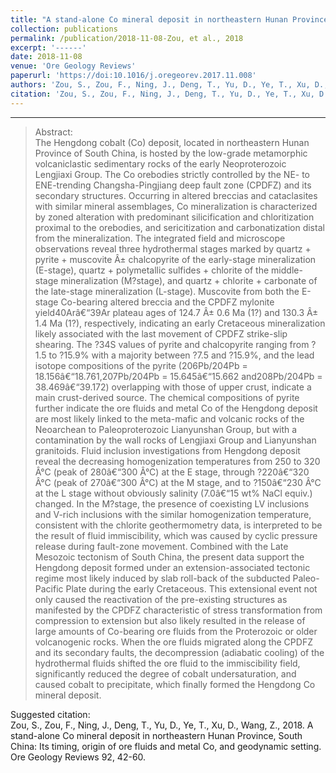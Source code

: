 ```yaml
---
title: "A stand-alone Co mineral deposit in northeastern Hunan Province, South China: Its timing, origin of ore fluids and metal Co, and geodynamic setting."
collection: publications
permalink: /publication/2018-11-08-Zou, et al., 2018
excerpt: '------'
date: 2018-11-08
venue: 'Ore Geology Reviews'
paperurl: 'https://doi:10.1016/j.oregeorev.2017.11.008'
authors: 'Zou, S., Zou, F., Ning, J., Deng, T., Yu, D., Ye, T., Xu, D., Wang, Z.'
citation: 'Zou, S., Zou, F., Ning, J., Deng, T., Yu, D., Ye, T., Xu, D., Wang, Z., 2018. A stand-alone Co mineral deposit in northeastern Hunan Province, South China: Its timing, origin of ore fluids and metal Co, and geodynamic setting. Ore Geology Reviews 92, 42-60. '
---
```


------

>Abstract: <br/>The Hengdong cobalt (Co) deposit, located in northeastern Hunan Province of South China, is hosted by the low-grade metamorphic volcaniclastic sedimentary rocks of the early Neoproterozoic Lengjiaxi Group. The Co orebodies strictly controlled by the NE- to ENE-trending Changsha-Pingjiang deep fault zone (CPDFZ) and its secondary structures. Occurring in altered breccias and cataclasites with similar mineral assemblages, Co mineralization is characterized by zoned alteration with predominant silicification and chloritization proximal to the orebodies, and sericitization and carbonatization distal from the mineralization. The integrated field and microscope observations reveal three hydrothermal stages marked by quartz + pyrite + muscovite Â± chalcopyrite of the early-stage mineralization (E-stage), quartz + polymetallic sulfides + chlorite of the middle-stage mineralization (M?stage), and quartz + chlorite + carbonate of the late-stage mineralization (L-stage). Muscovite from both the E-stage Co-bearing altered breccia and the CPDFZ mylonite yield40Arâ€“39Ar plateau ages of 124.7 Â± 0.6 Ma (1?) and 130.3 Â± 1.4 Ma (1?), respectively, indicating an early Cretaceous mineralization likely associated with the last movement of CPDFZ strike-slip shearing. The ?34S values of pyrite and chalcopyrite ranging from ?1.5 to ?15.9% with a majority between ?7.5 and ?15.9%, and the lead isotope compositions of the pyrite (206Pb/204Pb = 18.156â€“18.761,207Pb/204Pb = 15.645â€“15.662 and208Pb/204Pb = 38.469â€“39.172) overlapping with those of upper crust, indicate a main crust-derived source. The chemical compositions of pyrite further indicate the ore fluids and metal Co of the Hengdong deposit are most likely linked to the meta-mafic and volcanic rocks of the Neoarchean to Paleoproterozoic Lianyunshan Group, but with a contamination by the wall rocks of Lengjiaxi Group and Lianyunshan granitoids. Fluid inclusion investigations from Hengdong deposit reveal the decreasing homogenization temperatures from 250 to 320 Â°C (peak of 280â€“300 Â°C) at the E stage, through ?220â€“320 Â°C (peak of 270â€“300 Â°C) at the M stage, and to ?150â€“230 Â°C at the L stage without obviously salinity (7.0â€“15 wt% NaCl equiv.) changed. In the M?stage, the presence of coexisting LV inclusions and V-rich inclusions with the similar homogenization temperature, consistent with the chlorite geothermometry data, is interpreted to be the result of fluid immiscibility, which was caused by cyclic pressure release during fault-zone movement. Combined with the Late Mesozoic tectonism of South China, the present data support the Hengdong deposit formed under an extension-associated tectonic regime most likely induced by slab roll-back of the subducted Paleo-Pacific Plate during the early Cretaceous. This extensional event not only caused the reactivation of the pre-existing structures as manifested by the CPDFZ characteristic of stress transformation from compression to extension but also likely resulted in the release of large amounts of Co-bearing ore fluids from the Proterozoic or older volcanogenic rocks. When the ore fluids migrated along the CPDFZ and its secondary faults, the decompression (adiabatic cooling) of the hydrothermal fluids shifted the ore fluid to the immiscibility field, significantly reduced the degree of cobalt undersaturation, and caused cobalt to precipitate, which finally formed the Hengdong Co mineral deposit.

Suggested citation: <br/>Zou, S., Zou, F., Ning, J., Deng, T., Yu, D., Ye, T., Xu, D., Wang, Z., 2018. A stand-alone Co mineral deposit in northeastern Hunan Province, South China: Its timing, origin of ore fluids and metal Co, and geodynamic setting. Ore Geology Reviews 92, 42-60. 